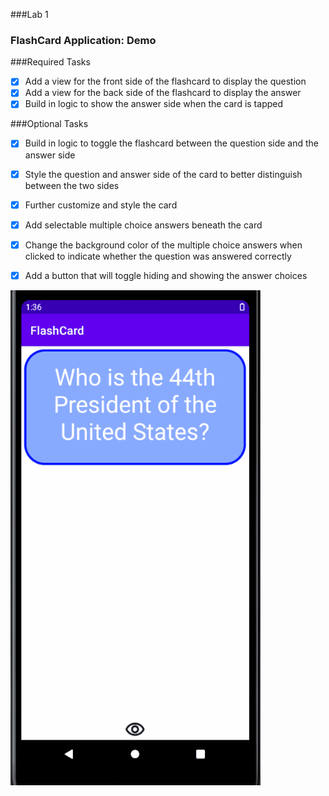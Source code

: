 ###Lab 1
### FlashCard Application: Demo
###Required Tasks

  - [x] Add a view for the front side of the flashcard to display the question
  - [x] Add a view for the back side of the flashcard to display the answer
  - [x] Build in logic to show the answer side when the card is tapped

###Optional Tasks

  - [x] Build in logic to toggle the flashcard between the question side and the answer side
  - [x] Style the question and answer side of the card to better distinguish between the two sides
  - [x] Further customize and style the card
  - [x] Add selectable multiple choice answers beneath the card
  - [x] Change the background color of the multiple choice answers when clicked to indicate whether the question was answered correctly
  - [x] Add a button that will toggle hiding and showing the answer choices

  
<img src="Lab1.gif" alt= "Lab 1 Demo" width = "400px" />
